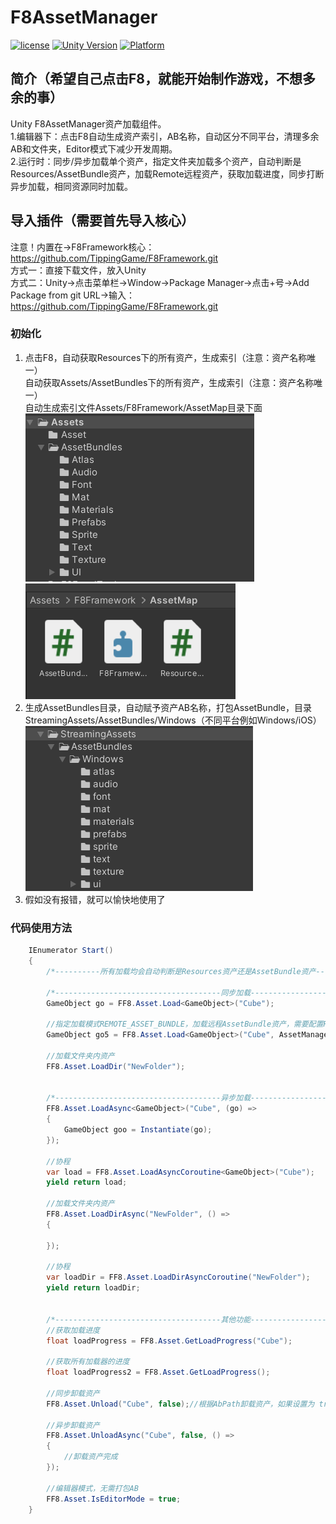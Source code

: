 # F8AssetManager

[![license](http://img.shields.io/badge/license-MIT-green.svg)](https://opensource.org/licenses/MIT) 
[![Unity Version](https://img.shields.io/badge/unity-2021.3.15f1-blue)](https://unity.com) 
[![Platform](https://img.shields.io/badge/platform-Win%20%7C%20Android%20%7C%20iOS%20%7C%20Mac%20%7C%20Linux-orange)]() 

## 简介（希望自己点击F8，就能开始制作游戏，不想多余的事）
Unity F8AssetManager资产加载组件。  
1.编辑器下：点击F8自动生成资产索引，AB名称，自动区分不同平台，清理多余AB和文件夹，Editor模式下减少开发周期。  
2.运行时：同步/异步加载单个资产，指定文件夹加载多个资产，自动判断是Resources/AssetBundle资产，加载Remote远程资产，获取加载进度，同步打断异步加载，相同资源同时加载。

## 导入插件（需要首先导入核心）
注意！内置在->F8Framework核心：https://github.com/TippingGame/F8Framework.git  
方式一：直接下载文件，放入Unity  
方式二：Unity->点击菜单栏->Window->Package Manager->点击+号->Add Package from git URL->输入：https://github.com/TippingGame/F8Framework.git  

### 初始化

1. 点击F8，自动获取Resources下的所有资产，生成索引（注意：资产名称唯一）  
          自动获取Assets/AssetBundles下的所有资产，生成索引（注意：资产名称唯一）  
          自动生成索引文件Assets/F8Framework/AssetMap目录下面  
![image](ui_20240205225637.png)
![image](ui_20240205230012.png)
2. 生成AssetBundles目录，自动赋予资产AB名称，打包AssetBundle，目录StreamingAssets/AssetBundles/Windows（不同平台例如Windows/iOS）  
![image](ui_20240205225815.png)
3. 假如没有报错，就可以愉快地使用了  

### 代码使用方法
```C#
    IEnumerator Start()
    {
        /*----------所有加载均会自动判断是Resources资产还是AssetBundle资产----------*/
        
        /*-------------------------------------同步加载-------------------------------------*/
        GameObject go = FF8.Asset.Load<GameObject>("Cube");
        
        //指定加载模式REMOTE_ASSET_BUNDLE，加载远程AssetBundle资产，需要配置REMOTE_ADDRESS = "http://127.0.0.1:6789/remote"
        GameObject go5 = FF8.Asset.Load<GameObject>("Cube", AssetManager.AssetAccessMode.REMOTE_ASSET_BUNDLE);
        
        //加载文件夹内资产
        FF8.Asset.LoadDir("NewFolder");
        
        
        /*-------------------------------------异步加载-------------------------------------*/
        FF8.Asset.LoadAsync<GameObject>("Cube", (go) =>
        {
            GameObject goo = Instantiate(go);
        });
        
        //协程
        var load = FF8.Asset.LoadAsyncCoroutine<GameObject>("Cube");
        yield return load;
        
        //加载文件夹内资产
        FF8.Asset.LoadDirAsync("NewFolder", () =>
        {
            
        });
        
        //协程
        var loadDir = FF8.Asset.LoadDirAsyncCoroutine("NewFolder");
        yield return loadDir;
        
        
        /*-------------------------------------其他功能-------------------------------------*/
        //获取加载进度
        float loadProgress = FF8.Asset.GetLoadProgress("Cube");
        
        //获取所有加载器的进度
        float loadProgress2 = FF8.Asset.GetLoadProgress();
        
        //同步卸载资产
        FF8.Asset.Unload("Cube", false);//根据AbPath卸载资产，如果设置为 true，将卸载目标依赖的所有资源。
        
        //异步卸载资产
        FF8.Asset.UnloadAsync("Cube", false, () =>
        {
            //卸载资产完成
        });
        
        //编辑器模式，无需打包AB
        FF8.Asset.IsEditorMode = true;
    }
```


